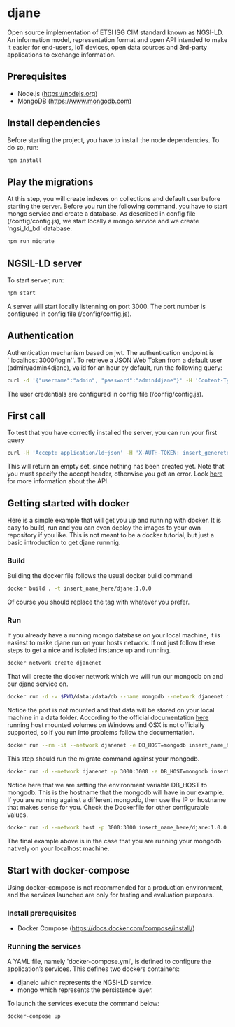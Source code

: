 # djane 
Open source implementation of ETSI ISG CIM standard known as NGSI-LD. An information model, representation format and open API intended to make it easier for end-users, IoT devices, open data sources and 3rd-party applications to exchange information.

## Prerequisites
* Node.js (https://nodejs.org)
* MongoDB (https://www.mongodb.com)

## Install dependencies 
Before starting the project, you have to install the node dependencies. To do so, run:  
```bash
npm install 
```
## Play the migrations
At this step, you will create indexes on collections and default user before starting the server.
Before you run the following command, you have to start mongo service and create a database. 
As described in config file (/config/config.js), we start locally a mongo service and we create 'ngsi_ld_bd' database.  

```bash
npm run migrate
```

## NGSIL-LD server 
To start server, run: 
```bash
npm start
```
A server will start locally listenning on port 3000. The port number is configured in config file (/config/config.js). 

## Authentication
Authentication mechanism based on jwt. The authentication endpoint is ''localhost:3000/login''. 
To retrieve a JSON Web Token from a default user (admin/admin4djane), valid for an hour by default, run the following query: 
```bash 
curl -d '{"username":"admin", "password":"admin4djane"}' -H 'Content-Type: application/json' -X POST "http://localhost:3000/login"
```
The user credentials are configured in config file (/config/config.js). 

## First call
To test that you have correctly installed the server, you can run your first query
```bash
curl -H 'Accept: application/ld+json' -H 'X-AUTH-TOKEN: insert_genereted_jwt' -X GET "http://localhost:3000/ngsi-ld/v1/entities"
```
This will return an empty set, since nothing has been created yet. Note that you must specify the accept header, otherwise you get an error. Look [here](https://forge.etsi.org/swagger/ui/?url=https://forge.etsi.org/gitlab/NGSI-LD/NGSI-LD/raw/master/spec/updated/full_api.json#/) for more information about the API.

## Getting started with docker
Here is a simple example that will get you up and running with docker. It is easy to build, run and you can even deploy the images to your own repository if you like. This is not meant to be a docker tutorial, but just a basic introduction to get djane runnnig.

### Build
Building the docker file follows the usual docker build command
```bash
docker build . -t insert_name_here/djane:1.0.0
```
Of course you should replace the tag with whatever you prefer.

### Run
If you already have a running mongo database on your local machine, it is easiest to make djane run on your hosts network. If not just follow these steps to get a nice and isolated instance up and running.
```bash
docker network create djanenet
```
That will create the docker network which we will run our mongodb on and our djane service on.
```bash
docker run -d -v $PWD/data:/data/db --name mongodb --network djanenet mongo
```
Notice the port is not mounted and that data will be stored on your local machine in a data folder. According to the official documentation [here](https://hub.docker.com/_/mongo) running host mounted volumes on Windows and OSX is not officially supported, so if you run into problems follow the documentation.
```bash
docker run --rm -it --network djanenet -e DB_HOST=mongodb insert_name_here/djane:1.0.0 node migrate
```
This step should run the migrate command against your mongodb.
```bash
docker run -d --network djanenet -p 3000:3000 -e DB_HOST=mongodb insert_name_here/djane:1.0.0
```
Notice here that we are setting the environment variable DB_HOST to mongodb. This is the hostname that the mongodb will have in our example. If you are running against a different mongodb, then use the IP or hostname that makes sense for you. Check the Dockerfile for other configurable values.
```bash
docker run -d --network host -p 3000:3000 insert_name_here/djane:1.0.0
```
The final example above is in the case that you are running your mongodb natively on your localhost machine.

## Start with docker-compose

Using docker-compose is not recommended for a production environment, and the services launched are only for testing and evaluation purposes.

### Install prerequisites
* Docker Compose (https://docs.docker.com/compose/install/) 

### Running the services 
A YAML file, namely 'docker-compose.yml', is defined to configure the application’s services. This defines two dockers containers:
* djaneio which represents the NGSI-LD service.
* mongo which represents the persistence layer. 

To launch the services execute the command below:
```bash 
docker-compose up
```

